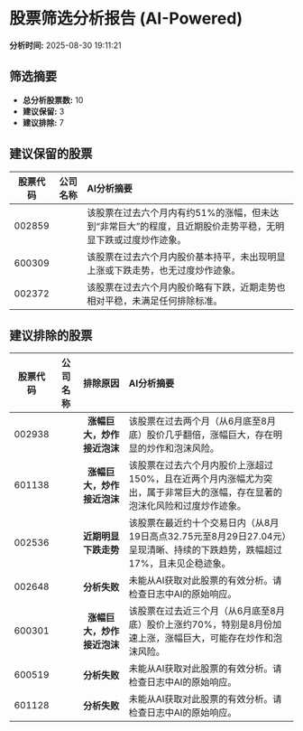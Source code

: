 # 股票筛选分析报告 (AI-Powered)

**分析时间:** 2025-08-30 19:11:21

## 筛选摘要

- **总分析股票数:** 10
- **建议保留:** 3
- **建议排除:** 7

## 建议保留的股票

| 股票代码 | 公司名称 | AI分析摘要 |
|:---:|:---:|:---|
| 002859 |  | 该股票在过去六个月内有约51%的涨幅，但未达到“非常巨大”的程度，且近期股价走势平稳，无明显下跌或过度炒作迹象。 |
| 600309 |  | 该股票在过去六个月内股价基本持平，未出现明显上涨或下跌走势，也无过度炒作迹象。 |
| 002372 |  | 该股票在过去六个月内股价略有下跌，近期走势也相对平稳，未满足任何排除标准。 |

## 建议排除的股票

| 股票代码 | 公司名称 | 排除原因 | AI分析摘要 |
|:---:|:---:|:---:|:---|
| 002938 |  | **涨幅巨大，炒作接近泡沫** | 该股票在过去两个月（从6月底至8月底）股价几乎翻倍，涨幅巨大，存在明显的炒作和泡沫风险。 |
| 601138 |  | **涨幅巨大，炒作接近泡沫** | 该股票在过去六个月内股价上涨超过150%，且在近两个月内涨幅尤为突出，属于非常巨大的涨幅，存在显著的泡沫化风险和过度炒作迹象。 |
| 002536 |  | **近期明显下跌走势** | 该股票在最近约十个交易日内（从8月19日高点32.75元至8月29日27.04元）呈现清晰、持续的下跌趋势，跌幅超过17%，且未见企稳迹象。 |
| 002648 |  | **分析失败** | 未能从AI获取对此股票的有效分析。请检查日志中AI的原始响应。 |
| 600301 |  | **涨幅巨大，炒作接近泡沫** | 该股票在过去近三个月（从6月底至8月底）股价上涨约70%，特别是8月份加速上涨，涨幅巨大，可能存在炒作和泡沫风险。 |
| 600519 |  | **分析失败** | 未能从AI获取对此股票的有效分析。请检查日志中AI的原始响应。 |
| 601128 |  | **分析失败** | 未能从AI获取对此股票的有效分析。请检查日志中AI的原始响应。 |
